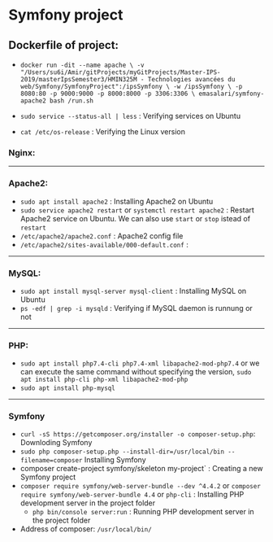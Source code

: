 # Symfony project


## Dockerfile of project:
- `docker run -dit --name apache \
-v "/Users/su6i/Amir/gitProjects/myGitProjects/Master-IPS-2019/masterIpsSemester3/HMIN325M - Technologies avancées du web/Symfony/SymfonyProject":/ipsSymfony \
-w /ipsSymfony \
-p 8080:80 -p 9000:9000 -p 8000:8000 -p 3306:3306 \
emasalari/symfony-apache2 bash /run.sh`

- `sudo service --status-all | less` : Verifying services on Ubuntu
- `cat /etc/os-release` : Verifying the Linux version

### Nginx:





---------------------------------------------
### Apache2:

- `sudo apt install apache2` : Installing Apache2 on Ubuntu
- `sudo service apache2 restart` or `systemctl restart apache2` : Restart Apache2 service on Ubuntu. We can also use `start` or `stop` istead of `restart`
- `/etc/apache2/apache2.conf` : Apache2 config file   
- `/etc/apache2/sites-available/000-default.conf` : 
---------------------------------------------
### MySQL:
- `sudo apt install mysql-server mysql-client` : Installing MySQL on Ubuntu
- `ps -edf | grep -i mysqld` : Verifying if MySQL daemon is runnung or not

---------------------------------------------
### PHP:
- `sudo apt install php7.4-cli php7.4-xml libapache2-mod-php7.4` or we can execute the same command without specifying the version, `sudo apt install php-cli php-xml libapache2-mod-php`   
- `sudo apt install php-mysql`   

---------------------------------------------
### Symfony
- `curl -sS https://getcomposer.org/installer -o composer-setup.php`: Downloding Symfony
- `sudo php composer-setup.php --install-dir=/usr/local/bin --filename=composer` Installing Symfony
- composer create-project symfony/skeleton my-project` : Creating a new Symfony project
- `composer require symfony/web-server-bundle --dev ^4.4.2` or `composer require symfony/web-server-bundle 4.4` or `php-cli` : Installing PHP development server in the project folder
  - `php bin/console server:run` : Running PHP development server in the project folder
- Address of composer: `/usr/local/bin/`
